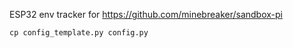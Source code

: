 ESP32 env tracker for https://github.com/minebreaker/sandbox-pi


```
cp config_template.py config.py
```

